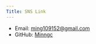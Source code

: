 ```yaml
---
Title: SNS Link
---
```


- Email: [ming109152@gmail.com](mailto:ming109152@gmail.com)
- GitHub: [Minngc](https://github.com/Minngc)

